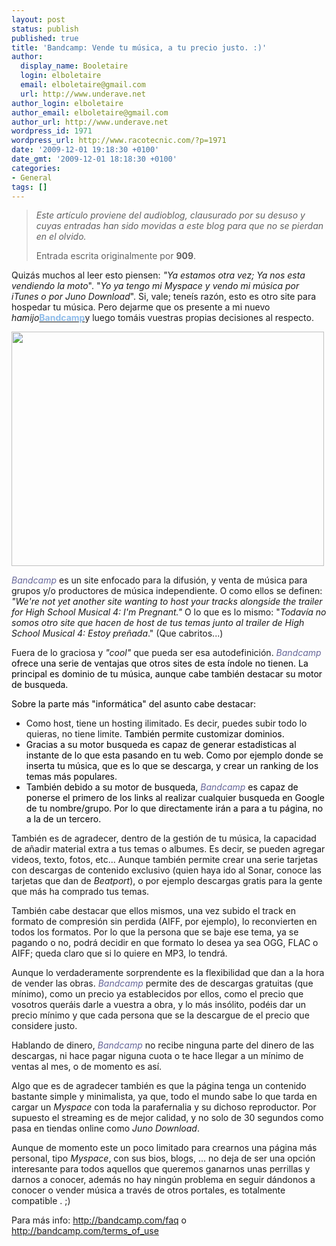 ```yaml
---
layout: post
status: publish
published: true
title: 'Bandcamp: Vende tu música, a tu precio justo. :)'
author:
  display_name: Booletaire
  login: elboletaire
  email: elboletaire@gmail.com
  url: http://www.underave.net
author_login: elboletaire
author_email: elboletaire@gmail.com
author_url: http://www.underave.net
wordpress_id: 1971
wordpress_url: http://www.racotecnic.com/?p=1971
date: '2009-12-01 19:18:30 +0100'
date_gmt: '2009-12-01 18:18:30 +0100'
categories:
- General
tags: []
---
```

<blockquote><em>Este artículo proviene del audioblog, clausurado por su desuso y cuyas entradas han sido movidas a este blog para que no se pierdan en el olvido.</em>

Entrada escrita originalmente por <strong>909</strong>.</blockquote>

Quizás muchos al leer esto piensen: <em>"Ya estamos otra vez; Ya nos esta vendiendo la moto</em>". "<em>Yo ya tengo mi Myspace y vendo mi música por iTunes o por Juno Download</em>". Si, vale; teneís razón, esto es otro site para hospedar tu música. Pero dejarme que os presente a mi nuevo <em>hamijo</em><a href="http://bandcamp.com/" target="_blank"><span style="color: #8cbbea;"><strong>Bandcamp</strong></span></a>y luego tomáis vuestras propias decisiones al respecto.

<a href="http://www.racotecnic.com/wp-content/uploads/2011/07/bandcamp.jpg"><img class="aligncenter size-full wp-image-1972" title="bandcamp" src="http://www.racotecnic.com/wp-content/uploads/2011/07/bandcamp.jpg" alt="" width="500" height="375" /></a>

<em><span style="color: #666699;">Bandcamp</span></em> es un site enfocado para la difusión, y venta de música para grupos y/o productores de música independiente. O como ellos se definen: <em>"We're not yet another site wanting to host your tracks alongside the trailer for High School Musical 4: I'm Pregnant." </em>O lo que es lo mismo: "<em>Todavía no somos otro site que hacen de host de tus temas junto al trailer de High School Musical 4: Estoy preñada</em>." (Que cabritos...)

Fuera de lo graciosa y <em>"cool"</em> que pueda ser esa autodefinición. <span style="color: #666699;"><em>Bandcamp</em><strong> </strong><span style="color: #000000;">ofrece una serie de ventajas que otros sites de esta índole no tienen. La principal es dominio de tu música, aunque cabe también destacar su motor de busqueda.</span></span>

<span style="color: #666699;"><span style="color: #000000;">Sobre la parte más "informática" del asunto cabe destacar:
</span></span>

<ul>
<li>Como host, tiene un hosting ilimitado. Es decir, puedes subir todo lo quieras, no tiene limite.<span style="color: #666699;"><span style="color: #000000;"> También permite customizar dominios.</span></span></li>
<li><span style="color: #666699;"><span style="color: #000000;">Gracias a su motor busqueda es capaz de generar estadisticas al instante de lo que esta pasando en tu web. Como por ejemplo donde se inserta tu música, que es lo que se descarga, y crear un ranking de los temas más populares.
</span></span></li>
<li><span style="color: #666699;"><span style="color: #000000;">También debido a su motor de busqueda, <span style="color: #666699;"><em>Bandcamp</em></span> es capaz de ponerse el primero de los links al realizar cualquier busqueda en Google de tu nombre/grupo. Por lo que directamente irán a para a tu página, no a la de un tercero.
</span></span></li>
</ul>

También es de agradecer, dentro de la gestión de tu música, la capacidad de añadir material extra a tus temas o albumes. Es decir, se pueden agregar videos, texto, fotos, etc... Aunque también permite crear una serie tarjetas con descargas de contenido exclusivo (quien haya ido al Sonar, conoce las tarjetas que dan de <em>Beatport</em>), o por ejemplo descargas gratis para la gente que más ha comprado tus temas.

También cabe destacar que ellos mismos, una vez subido el track en formato de compresión sin perdida (AIFF, por ejemplo), lo reconvierten en todos los formatos. Por lo que la persona que se baje ese tema, ya se pagando o no, podrá decidir en que formato lo desea ya sea OGG, FLAC o AIFF; queda claro que si lo quiere en MP3, lo tendrá.

Aunque lo verdaderamente sorprendente es la flexibilidad que dan a la hora de vender las obras. <em><span style="color: #666699;">Bandcamp</span></em> permite des de descargas gratuitas (que mínimo), como un precio ya establecidos por ellos, como el precio que vosotros queráis darle a vuestra a obra, y lo más insólito, podéis dar un precio mí­nimo y que cada persona que se la descargue de el precio que considere justo.

Hablando de dinero, <span style="color: #666699;"><em>Bandcamp</em></span> no recibe ninguna parte del dinero de las descargas, ni hace pagar niguna cuota o te hace llegar a un mínimo de ventas al mes, o de momento es así.

Algo que es de agradecer también es que la página tenga un contenido bastante simple y minimalista, ya que, todo el mundo sabe lo que tarda en cargar un <em>Myspace</em> con toda la parafernalia y su dichoso reproductor. Por supuesto el streaming es de mejor calidad, y no solo de 30 segundos como pasa en tiendas online como <em>Juno Download</em>.

Aunque de momento este un poco limitado para crearnos una página más personal, tipo <em>Myspace</em>, con sus bios, blogs, ... no deja de ser una opción interesante para todos aquellos que queremos ganarnos unas perrillas y darnos a conocer, además no hay ningún problema en seguir dándonos a conocer o vender música a través de otros portales, es totalmente compatible . ;)

Para más info: <a href="http://bandcamp.com/faq" target="_blank">http://bandcamp.com/faq</a> o <a href="http://bandcamp.com/terms_of_use" target="_blank">http://bandcamp.com/terms_of_use</a>
